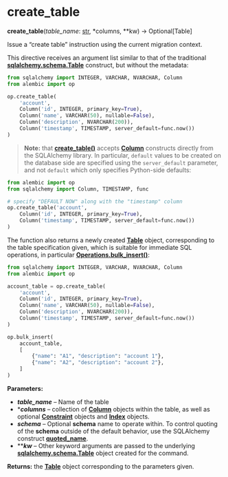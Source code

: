 # create_table

**create_table**(*table_name*:  [str], *columns, **kw) → Optional\[Table\]

[str]: https://docs.python.org/3/library/stdtypes.html#str
[sqlalchemy.schema.Table]: https://docs.sqlalchemy.org/en/14/core/metadata.html#sqlalchemy.schema.Table
[create_table()]: ../zh/06_01_10_create_table.md
[Column]: https://docs.sqlalchemy.org/en/14/core/metadata.html#sqlalchemy.schema.Column
[Table]: https://docs.sqlalchemy.org/en/14/core/metadata.html#sqlalchemy.schema.Table
[Operations.bulk_insert()]: ../zh/06_01_04_bulk_insert.md
[Constraint]: https://docs.sqlalchemy.org/en/14/core/constraints.html#sqlalchemy.schema.Constraint
[Index]: https://docs.sqlalchemy.org/en/14/core/constraints.html#sqlalchemy.schema.Index
[quoted_name]: https://docs.sqlalchemy.org/en/14/core/sqlelement.html#sqlalchemy.sql.expression.quoted_name

Issue a “create table” instruction using the current migration context.

This directive receives an argument list similar to that of the traditional **[sqlalchemy.schema.Table]** construct, but without the metadata:

```python
from sqlalchemy import INTEGER, VARCHAR, NVARCHAR, Column
from alembic import op

op.create_table(
    'account',
    Column('id', INTEGER, primary_key=True),
    Column('name', VARCHAR(50), nullable=False),
    Column('description', NVARCHAR(200)),
    Column('timestamp', TIMESTAMP, server_default=func.now())
)
```

> **Note:** that **[create_table()]** accepts **[Column]** constructs directly from the SQLAlchemy library. In particular, `default` values to be created on the database side are specified using the `server_default` parameter, and not `default` which only specifies Python-side defaults:

```python
from alembic import op
from sqlalchemy import Column, TIMESTAMP, func

# specify "DEFAULT NOW" along with the "timestamp" column
op.create_table('account',
    Column('id', INTEGER, primary_key=True),
    Column('timestamp', TIMESTAMP, server_default=func.now())
)
```

The function also returns a newly created **[Table]** object, corresponding to the table specification given, which is suitable for immediate SQL operations, in particular **[Operations.bulk_insert()]**:

```python
from sqlalchemy import INTEGER, VARCHAR, NVARCHAR, Column
from alembic import op

account_table = op.create_table(
    'account',
    Column('id', INTEGER, primary_key=True),
    Column('name', VARCHAR(50), nullable=False),
    Column('description', NVARCHAR(200)),
    Column('timestamp', TIMESTAMP, server_default=func.now())
)

op.bulk_insert(
    account_table,
    [
        {"name": "A1", "description": "account 1"},
        {"name": "A2", "description": "account 2"},
    ]
)
```

**Parameters:**

* ***table_name*** – Name of the table
* ****columns*** – collection of **[Column]** objects within the table, as well as optional **[Constraint]** objects and **[Index]** objects.
* ***schema*** – Optional **schema** name to operate within. To control quoting of the **schema** outside of the default behavior, use the SQLAlchemy construct **[quoted_name]**.
* *****kw*** – Other keyword arguments are passed to the underlying **[sqlalchemy.schema.Table]** object created for the command.

**Returns:** the **[Table]** object corresponding to the parameters given.
